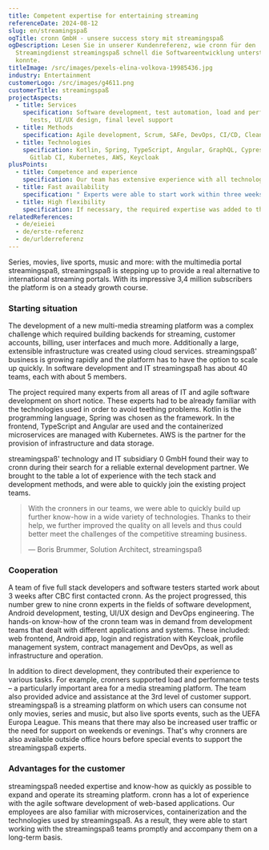 ```yaml
---
title: Competent expertise for entertaining streaming
referenceDate: 2024-08-12
slug: en/streamingspaß
ogTitle: cronn GmbH - unsere success story mit streamingspaß
ogDescription: Lesen Sie in unserer Kundenreferenz, wie cronn für den
  Streamingdienst streamingspaß schnell die Softwareentwicklung unterstützen
  konnte.
titleImage: /src/images/pexels-elina-volkova-19985436.jpg
industry: Entertainment
customerLogo: /src/images/g4611.png
customerTitle: streamingspaß
projectAspects:
  - title: Services
    specification: Software development, test automation, load and performance
      tests, UI/UX design, final level support
  - title: Methods
    specification: Agile development, Scrum, SAFe, DevOps, CI/CD, Clean Code, microservices
  - title: Technologies
    specification: Kotlin, Spring, TypeScript, Angular, GraphQL, Cypress, Cucumber,
      Gitlab CI, Kubernetes, AWS, Keycloak
plusPoints:
  - title: Competence and experience
    specification: Our team has extensive experience with all technologies used
  - title: Fast availability
    specification: " Experts were able to start work within three weeks"
  - title: High flexibility
    specification: If necessary, the required expertise was added to the cronn team
relatedReferences:
  - de/eieiei
  - de/erste-referenz
  - de/urlderreferenz
---
```

Series, movies, live sports, music and more: with the multimedia portal streamingspaß, streamingspaß is stepping up to provide a real alternative to international streaming portals. With its impressive 3,4 million subscribers the platform is on a steady growth course.

### Starting situation

The development of a new multi-media streaming platform was a complex challenge which required building backends for streaming, customer accounts, billing, user interfaces and much more. Additionally a large, extensible infrastructure was created using cloud services. streamingspaß' business is growing rapidly and the platform has to have the option to scale up quickly. In software development and IT streamingspaß has about 40 teams, each with about 5 members.



The project required many experts from all areas of IT and agile software development on short notice. These experts had to be already familiar with the technologies used in order to avoid teething problems. Kotlin is the programming language, Spring was chosen as the framework. In the frontend, TypeScript and Angular are used and the containerized microservices are managed with Kubernetes. AWS is the partner for the provision of infrastructure and data storage.



streamingspaß' technology and IT subsidiary 0 GmbH found their way to cronn during their search for a reliable external development partner. We brought to the table a lot of experience with the tech stack and development methods, and were able to quickly join the existing project teams.



> With the cronners in our teams, we were able to quickly build up further know-how in a wide variety of technologies. Thanks to their help, we further improved the quality on all levels and thus could better meet the challenges of the competitive streaming business.
>
> — Boris Brummer, Solution Architect, streamingspaß



### Cooperation

A team of five full stack developers and software testers started work about 3 weeks after CBC first contacted cronn. As the project progressed, this number grew to nine cronn experts in the fields of software development, Android development, testing, UI/UX design and DevOps engineering. The hands-on know-how of the cronn team was in demand from development teams that dealt with different applications and systems. These included: web frontend, Android app, login and registration with Keycloak, profile management system, contract management and DevOps, as well as infrastructure and operation.



In addition to direct development, they contributed their experience to various tasks. For example, cronners supported load and performance tests – a particularly important area for a media streaming platform. The team also provided advice and assistance at the 3rd level of customer support. streamingspaß is a streaming platform on which users can consume not only movies, series and music, but also live sports events, such as the UEFA Europa League. This means that there may also be increased user traffic or the need for support on weekends or evenings. That's why cronners are also available outside office hours before special events to support the streamingspaß experts.



### Advantages for the customer

streamingspaß needed expertise and know-how as quickly as possible to expand and operate its streaming platform. cronn has a lot of experience with the agile software development of web-based applications. Our employees are also familiar with microservices, containerization and the technologies used by streamingspaß. As a result, they were able to start working with the streamingspaß teams promptly and accompany them on a long-term basis.
